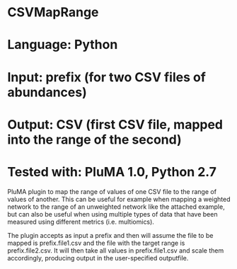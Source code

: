 # CSVMapRange
# Language: Python
# Input: prefix (for two CSV files of abundances)
# Output: CSV (first CSV file, mapped into the range of the second)
# Tested with: PluMA 1.0, Python 2.7

PluMA plugin to map the range of values of one CSV file to the range of values of another.
This can be useful for example when mapping a weighted network to the range of an unweighted network
like the attached example, but can also be useful when using multiple types of data that
have been measured using different metrics (i.e. multiomics).

The plugin accepts as input a prefix and then will assume the file to be mapped is prefix.file1.csv
and the file with the target range is prefix.file2.csv.  It will then take all values in prefix.file1.csv
and scale them accordingly, producing output in the user-specified outputfile.
